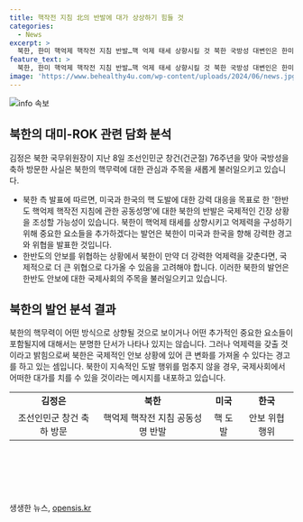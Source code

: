 ```yaml
---
title: 핵작전 지침 北의 반발에 대가 상상하기 힘들 것
categories:
  - News
excerpt: >
  북한, 한미 핵억제 핵작전 지침 반발…핵 억제 태세 상향시킬 것 북한 국방성 대변인은 한미 정상의 핵억제 핵작전 지침 채택에 강력히 반발하며 지역 안보 위협과 도발적 행동으로 극도의 긴장 수위를 조성하는 미국과 한국의 행위를 비판했다. 어떠한 방식으로 핵 억제 태세를 상향할지는 밝히지 않았지만, 중요 요소들을 추가할 것을 요구했으며 도발적 행동을 중지하지 않을 경우 대가를 치르게 될 것이라고 경고했다.
feature_text: >
  북한, 한미 핵억제 핵작전 지침 반발…핵 억제 태세 상향시킬 것 북한 국방성 대변인은 한미 정상의 핵억제 핵작전 지침 채택에 강력히 반발하며 지역 안보 위협과 도발적 행동으로 극도의 긴장 수위를 조성하는 미국과 한국의 행위를 비판했다. 어떠한 방식으로 핵 억제 태세를 상향할지는 밝히지 않았지만, 중요 요소들을 추가할 것을 요구했으며 도발적 행동을 중지하지 않을 경우 대가를 치르게 될 것이라고 경고했다.
image: 'https://www.behealthy4u.com/wp-content/uploads/2024/06/news.jpg'
---
```


<p><img src="https://www.behealthy4u.com/wp-content/uploads/2024/06/news.jpg" alt="info 속보" /></p>

<h2 data-ke-size="size26">북한의 대미-ROK 관련 담화 분석</h2>

<p data-ke-size="size16">김정은 북한 국무위원장이 지난 8일 조선인민군 창건(건군절) 76주년을 맞아 국방성을 축하 방문한 사실은 북한의 핵무력에 대한 관심과 주목을 새롭게 불러일으키고 있습니다.</p>

<ul>
  <li>북한 측 발표에 따르면, 미국과 한국의 핵 도발에 대한 강력 대응을 목표로 한 '한반도 핵억제 핵작전 지침에 관한 공동성명'에 대한 북한의 반발은 국제적인 긴장 상황을 조성할 가능성이 있습니다. 북한이 핵억제 태세를 상향시키고 억제력을 구성하기 위해 중요한 요소들을 추가하겠다는 발언은 북한이 미국과 한국을 향해 강력한 경고와 위협을 발표한 것입니다.</li>
  <li>한반도의 안보를 위협하는 상황에서 북한이 만약 더 강력한 억제력을 갖춘다면, 국제적으로 더 큰 위협으로 다가올 수 있음을 고려해야 합니다. 이러한 북한의 발언은 한반도 안보에 대한 국제사회의 주목을 불러일으키고 있습니다.</li>
</ul>

<h2 data-ke-size="size26">북한의 발언 분석 결과</h2>

<p data-ke-size="size16">북한의 핵무력이 어떤 방식으로 상향될 것으로 보이거나 어떤 추가적인 중요한 요소들이 포함될지에 대해서는 분명한 단서가 나타나 있지는 않습니다. 그러나 억제력을 갖출 것이라고 밝힘으로써 북한은 국제적인 안보 상황에 있어 큰 변화를 가져올 수 있다는 경고를 하고 있는 셈입니다. 북한이 지속적인 도발 행위를 멈추지 않을 경우, 국제사회에서 어떠한 대가를 치를 수 있을 것이라는 메시지를 내포하고 있습니다.</p>

<table>
  <tr>
    <td style="text-align: center; height: 17px;"><b>김정은</b></td>
    <td style="text-align: center; height: 17px;"><b>북한</b></td>
    <td style="text-align: center; height: 17px;"><b>미국</b></td>
    <td style="text-align: center; height: 17px;"><b>한국</b></td>
  </tr>
  <tr>
    <td style="text-align: center;">조선인민군 창건 축하 방문</td>
    <td style="text-align: center;">핵억제 핵작전 지침 공동성명 반발</td>
    <td style="text-align: center;">핵 도발</td>
    <td style="text-align: center;">안보 위협 행위</td>
  </tr>
</table>

<p data-ke-size="size16">&nbsp;</p>

<p data-ke-size="size16">&nbsp;</p>

<p data-ke-size="size16">&nbsp;</p>
생생한 뉴스, <a href="https://opensis.kr" rel="dofollow">opensis.kr</a>


